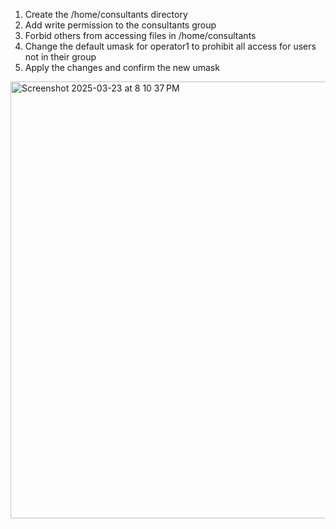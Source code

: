 1. Create the /home/consultants directory
2. Add write permission to the consultants group 
3. Forbid others from accessing files in /home/consultants
4. Change the default umask for operator1 to prohibit all access for users not in their group
5. Apply the changes and confirm the new umask




<img width="699" alt="Screenshot 2025-03-23 at 8 10 37 PM" src="https://github.com/user-attachments/assets/db78c414-bfdd-40f6-8d1f-7c3e044dd0f7" />
